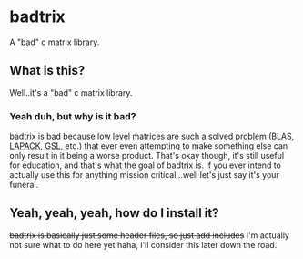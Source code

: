 # badtrix
A "bad" c matrix library.


## What is this?
Well..it's a "bad" c matrix library.

### Yeah duh, but why is it bad?
badtrix is bad because low level matrices are such a solved problem ([BLAS](https://www.netlib.org/blas/), [LAPACK](https://www.netlib.org/lapack/), [GSL](https://www.gnu.org/software/gsl/), etc.) that ever even attempting to make something else can only result in it being a worse product. That's okay though, it's still useful for education, and that's what the goal of badtrix is. If you ever intend to actually use this for anything mission critical...well let's just say it's your funeral.


## Yeah, yeah, yeah, how do I install it?
~~badtrix is basically just some header files, so just add includes~~ I'm actually not sure what to do here yet haha, I'll consider this later down the road.
